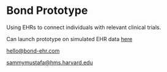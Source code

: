 # Bond Prototype
Using EHRs to connect individuals with relevant clinical trials.

Can launch prototype on simulated EHR data [here](https://launch.smarthealthit.org/?fhir_version=r2&launch=WzEsInNtYXJ0LTE5NTEwNzYsNWQ1ZmE0N2UtOTllYy00NGMyLTg2NzEtYTE5NDRmMWZhOGE3LHNtYXJ0LTIwMDQ0NTQsc21hcnQtODk3MTg1LDQyYWI0OGU5LWI3OTUtNGZiNC05MzQxLWU3ODk3YTNmM2I2YyIsIiIsIkFVVE8iLDAsMCwxLCIiLCIiLCIiLCIiLCIiLCIiLCIiLDAsMV0&launch_url=http%3A%2F%2F127.0.0.1%3A5500%2Frun%2Flaunch.html&tab=0)

hello@bond-ehr.com

sammymustafa@hms.harvard.edu
